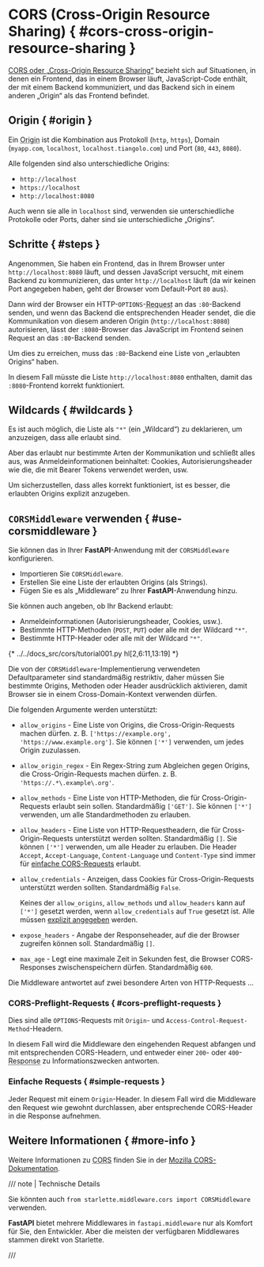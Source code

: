 # CORS (Cross-Origin Resource Sharing) { #cors-cross-origin-resource-sharing }

<a href="https://developer.mozilla.org/en-US/docs/Web/HTTP/CORS" class="external-link" target="_blank">CORS oder „<abbr title="Ressourcenfreigabe zwischen Ursprüngen">Cross-Origin Resource Sharing</abbr>“</a> bezieht sich auf Situationen, in denen ein Frontend, das in einem Browser läuft, JavaScript-Code enthält, der mit einem Backend kommuniziert, und das Backend sich in einem anderen „Origin“ als das Frontend befindet.

## Origin { #origin }

Ein <abbr title="Ursprung">Origin</abbr> ist die Kombination aus Protokoll (`http`, `https`), Domain (`myapp.com`, `localhost`, `localhost.tiangolo.com`) und Port (`80`, `443`, `8080`).

Alle folgenden sind also unterschiedliche Origins:

* `http://localhost`
* `https://localhost`
* `http://localhost:8080`

Auch wenn sie alle in `localhost` sind, verwenden sie unterschiedliche Protokolle oder Ports, daher sind sie unterschiedliche „Origins“.

## Schritte { #steps }

Angenommen, Sie haben ein Frontend, das in Ihrem Browser unter `http://localhost:8080` läuft, und dessen JavaScript versucht, mit einem Backend zu kommunizieren, das unter `http://localhost` läuft (da wir keinen Port angegeben haben, geht der Browser vom Default-Port `80` aus).

Dann wird der Browser ein HTTP-`OPTIONS`-<abbr title="Request – Anfrage: Daten, die der Client zum Server sendet">Request</abbr> an das `:80`-Backend senden, und wenn das Backend die entsprechenden Header sendet, die die Kommunikation von diesem anderen Origin (`http://localhost:8080`) autorisieren, lässt der `:8080`-Browser das JavaScript im Frontend seinen Request an das `:80`-Backend senden.

Um dies zu erreichen, muss das `:80`-Backend eine Liste von „erlaubten Origins“ haben.

In diesem Fall müsste die Liste `http://localhost:8080` enthalten, damit das `:8080`-Frontend korrekt funktioniert.

## Wildcards { #wildcards }

Es ist auch möglich, die Liste als `"*"` (ein „Wildcard“) zu deklarieren, um anzuzeigen, dass alle erlaubt sind.

Aber das erlaubt nur bestimmte Arten der Kommunikation und schließt alles aus, was Anmeldeinformationen beinhaltet: Cookies, Autorisierungsheader wie die, die mit Bearer Tokens verwendet werden, usw.

Um sicherzustellen, dass alles korrekt funktioniert, ist es besser, die erlaubten Origins explizit anzugeben.

## `CORSMiddleware` verwenden { #use-corsmiddleware }

Sie können das in Ihrer **FastAPI**-Anwendung mit der `CORSMiddleware` konfigurieren.

* Importieren Sie `CORSMiddleware`.
* Erstellen Sie eine Liste der erlaubten Origins (als Strings).
* Fügen Sie es als „Middleware“ zu Ihrer **FastAPI**-Anwendung hinzu.

Sie können auch angeben, ob Ihr Backend erlaubt:

* Anmeldeinformationen (Autorisierungsheader, Cookies, usw.).
* Bestimmte HTTP-Methoden (`POST`, `PUT`) oder alle mit der Wildcard `"*"`.
* Bestimmte HTTP-Header oder alle mit der Wildcard `"*"`.

{* ../../docs_src/cors/tutorial001.py hl[2,6:11,13:19] *}

Die von der `CORSMiddleware`-Implementierung verwendeten Defaultparameter sind standardmäßig restriktiv, daher müssen Sie bestimmte Origins, Methoden oder Header ausdrücklich aktivieren, damit Browser sie in einem Cross-Domain-Kontext verwenden dürfen.

Die folgenden Argumente werden unterstützt:

* `allow_origins` - Eine Liste von Origins, die Cross-Origin-Requests machen dürfen. z. B. `['https://example.org', 'https://www.example.org']`. Sie können `['*']` verwenden, um jedes Origin zuzulassen.
* `allow_origin_regex` - Ein Regex-String zum Abgleichen gegen Origins, die Cross-Origin-Requests machen dürfen. z. B. `'https://.*\.example\.org'`.
* `allow_methods` - Eine Liste von HTTP-Methoden, die für Cross-Origin-Requests erlaubt sein sollen. Standardmäßig `['GET']`. Sie können `['*']` verwenden, um alle Standardmethoden zu erlauben.
* `allow_headers` - Eine Liste von HTTP-Requestheadern, die für Cross-Origin-Requests unterstützt werden sollten. Standardmäßig `[]`. Sie können `['*']` verwenden, um alle Header zu erlauben. Die Header `Accept`, `Accept-Language`, `Content-Language` und `Content-Type` sind immer für <a href="https://developer.mozilla.org/en-US/docs/Web/HTTP/CORS#simple_requests" class="external-link" rel="noopener" target="_blank">einfache CORS-Requests</a> erlaubt.
* `allow_credentials` - Anzeigen, dass Cookies für Cross-Origin-Requests unterstützt werden sollten. Standardmäßig `False`.

    Keines der `allow_origins`, `allow_methods` und `allow_headers` kann auf `['*']` gesetzt werden, wenn `allow_credentials` auf `True` gesetzt ist. Alle müssen <a href="https://developer.mozilla.org/en-US/docs/Web/HTTP/CORS#credentialed_requests_and_wildcards" class="external-link" rel="noopener" target="_blank">explizit angegeben</a> werden.

* `expose_headers` - Angabe der Responseheader, auf die der Browser zugreifen können soll. Standardmäßig `[]`.
* `max_age` - Legt eine maximale Zeit in Sekunden fest, die Browser CORS-Responses zwischenspeichern dürfen. Standardmäßig `600`.

Die Middleware antwortet auf zwei besondere Arten von HTTP-Requests ...

### CORS-Preflight-Requests { #cors-preflight-requests }

Dies sind alle `OPTIONS`-Requests mit `Origin`- und `Access-Control-Request-Method`-Headern.

In diesem Fall wird die Middleware den eingehenden Request abfangen und mit entsprechenden CORS-Headern, und entweder einer `200`- oder `400`-<abbr title="Response – Antwort: Daten, die der Server zum anfragenden Client zurücksendet">Response</abbr> zu Informationszwecken antworten.

### Einfache Requests { #simple-requests }

Jeder Request mit einem `Origin`-Header. In diesem Fall wird die Middleware den Request wie gewohnt durchlassen, aber entsprechende CORS-Header in die Response aufnehmen.

## Weitere Informationen { #more-info }

Weitere Informationen zu <abbr title="Cross-Origin Resource Sharing – Ressourcenfreigabe zwischen Ursprüngen">CORS</abbr> finden Sie in der <a href="https://developer.mozilla.org/en-US/docs/Web/HTTP/CORS" class="external-link" target="_blank">Mozilla CORS-Dokumentation</a>.

/// note | Technische Details

Sie könnten auch `from starlette.middleware.cors import CORSMiddleware` verwenden.

**FastAPI** bietet mehrere Middlewares in `fastapi.middleware` nur als Komfort für Sie, den Entwickler. Aber die meisten der verfügbaren Middlewares stammen direkt von Starlette.

///
